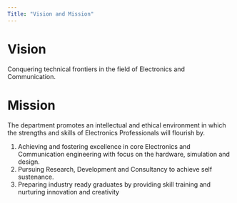 ```yaml
---
Title: "Vision and Mission"
---
```

# Vision
<p> Conquering technical frontiers in the field of Electronics and Communication.</p>

# Mission
The department promotes an intellectual and ethical environment in which the strengths and skills of Electronics Professionals will flourish by.

<ol> <li> Achieving and fostering excellence in core Electronics and Communication engineering with focus on the hardware, simulation and design.</li>
  <li> Pursuing Research, Development and Consultancy to achieve self sustenance.</li>
<li> Preparing industry ready graduates by providing skill training and nurturing innovation and creativity</li> 
  </ol> 
     

